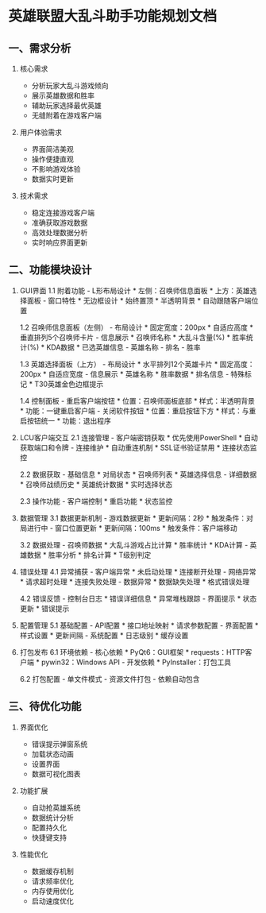 英雄联盟大乱斗助手功能规划文档
===================

一、需求分析
-------------------
1. 核心需求
    - 分析玩家大乱斗游戏倾向
    - 展示英雄数据和胜率
    - 辅助玩家选择最优英雄
    - 无缝附着在游戏客户端

2. 用户体验需求
    - 界面简洁美观
    - 操作便捷直观
    - 不影响游戏体验
    - 数据实时更新

3. 技术需求
    - 稳定连接游戏客户端
    - 准确获取游戏数据
    - 高效处理数据分析
    - 实时响应界面更新

二、功能模块设计
-------------------
1. GUI界面
    1.1 附着功能
        - L形布局设计
            * 左侧：召唤师信息面板
            * 上方：英雄选择面板
        - 窗口特性
            * 无边框设计
            * 始终置顶
            * 半透明背景
            * 自动跟随客户端位置
        
    1.2 召唤师信息面板（左侧）
        - 布局设计
            * 固定宽度：200px
            * 自适应高度
            * 垂直排列5个召唤师卡片
        - 信息展示
            * 召唤师名称
            * 大乱斗含量(%)
            * 胜率统计(%)
            * KDA数据
            * 已选英雄信息
                - 英雄名称
                - 排名
                - 胜率
        
    1.3 英雄选择面板（上方）
        - 布局设计
            * 水平排列12个英雄卡片
            * 固定高度：200px
            * 自适应宽度
        - 信息展示
            * 英雄名称
            * 胜率数据
            * 排名信息
        - 特殊标记
            * T30英雄金色边框提示
            
    1.4 控制面板
        - 重启客户端按钮
            * 位置：召唤师面板底部
            * 样式：半透明背景
            * 功能：一键重启客户端
        - 关闭软件按钮
            * 位置：重启按钮下方
            * 样式：与重启按钮统一
            * 功能：退出程序

2. LCU客户端交互
    2.1 连接管理
        - 客户端密钥获取
            * 优先使用PowerShell
            * 自动获取端口和令牌
        - 连接维护
            * 自动重连机制
            * SSL证书验证禁用
            * 连接状态监控
    
    2.2 数据获取
        - 基础信息
            * 对局状态
            * 召唤师列表
            * 英雄选择信息
        - 详细数据
            * 召唤师战绩历史
            * 英雄统计数据
            * 实时选择状态
    
    2.3 操作功能
        - 客户端控制
            * 重启功能
            * 状态监控

3. 数据管理
    3.1 数据更新机制
        - 游戏数据更新
            * 更新间隔：2秒
            * 触发条件：对局进行中
        - 窗口位置更新
            * 更新间隔：100ms
            * 触发条件：客户端移动
    
    3.2 数据处理
        - 召唤师数据
            * 大乱斗游戏占比计算
            * 胜率统计
            * KDA计算
        - 英雄数据
            * 胜率分析
            * 排名计算
            * T级别判定

4. 错误处理
    4.1 异常捕获
        - 客户端异常
            * 未启动处理
            * 连接断开处理
        - 网络异常
            * 请求超时处理
            * 连接失败处理
        - 数据异常
            * 数据缺失处理
            * 格式错误处理
    
    4.2 错误反馈
        - 控制台日志
            * 错误详细信息
            * 异常堆栈跟踪
        - 界面提示
            * 状态更新
            * 错误提示

5. 配置管理
    5.1 基础配置
        - API配置
            * 接口地址映射
            * 请求参数配置
        - 界面配置
            * 样式设置
            * 更新间隔
        - 系统配置
            * 日志级别
            * 缓存设置

6. 打包发布
    6.1 环境依赖
        - 核心依赖
            * PyQt6：GUI框架
            * requests：HTTP客户端
            * pywin32：Windows API
        - 开发依赖
            * PyInstaller：打包工具
    
    6.2 打包配置
        - 单文件模式
        - 资源文件打包
        - 依赖自动包含

三、待优化功能
-------------------
1. 界面优化
    - 错误提示弹窗系统
    - 加载状态动画
    - 设置界面
    - 数据可视化图表

2. 功能扩展
    - 自动抢英雄系统
    - 数据统计分析
    - 配置持久化
    - 快捷键支持

3. 性能优化
    - 数据缓存机制
    - 请求频率优化
    - 内存使用优化
    - 启动速度优化
